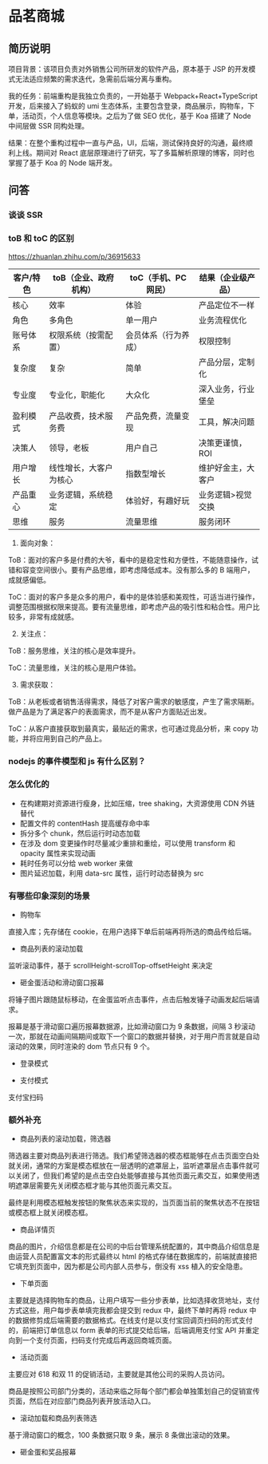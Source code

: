 # 品茗商城

## 简历说明

项目背景：该项目负责对外销售公司所研发的软件产品，原本基于 JSP 的开发模式无法适应频繁的需求迭代，急需前后端分离与重构。

我的任务：前端重构是我独立负责的，一开始基于 Webpack+React+TypeScript 开发，后来接入了蚂蚁的 umi 生态体系，主要包含登录，商品展示，购物车，下单，活动页，个人信息等模块。之后为了做 SEO 优化，基于 Koa 搭建了 Node 中间层做 SSR 同构处理。

结果：在整个重构过程中一直与产品，UI，后端，测试保持良好的沟通，最终顺利上线。期间对 React 底层原理进行了研究，写了多篇解析原理的博客，同时也掌握了基于 Koa 的 Node 端开发。

## 问答

### 谈谈 SSR

### toB 和 toC 的区别

https://zhuanlan.zhihu.com/p/36915633

| 客户/特色 | toB（企业、政府机构）  | toC（手机、PC 网民） | 结果（企业级产品） |
| --------- | ---------------------- | -------------------- | ------------------ |
| 核心      | 效率                   | 体验                 | 产品定位不一样     |
| 角色      | 多角色                 | 单一用户             | 业务流程优化       |
| 账号体系  | 权限系统（按需配置）   | 会员体系（行为养成） | 权限控制           |
| 复杂度    | 复杂                   | 简单                 | 产品分层，定制化   |
| 专业度    | 专业化，职能化         | 大众化               | 深入业务，行业堡垒 |
| 盈利模式  | 产品收费，技术服务费   | 产品免费，流量变现   | 工具，解决问题     |
| 决策人    | 领导，老板             | 用户自己             | 决策更谨慎，ROI    |
| 用户增长  | 线性增长，大客户为核心 | 指数型增长           | 维护好金主，大客户 |
| 产品重心  | 业务逻辑，系统稳定     | 体验好，有趣好玩     | 业务逻辑>视觉交换  |
| 思维      | 服务                   | 流量思维             | 服务闭环           |

1. 面向对象：

ToB：面对的客户多是付费的大爷，看中的是稳定性和方便性，不能随意操作，试错和容变空间很小。要有产品思维，即考虑降低成本。没有那么多的 B 端用户，成就感偏低。

ToC：面对的客户多是众多的用户，看中的是体验感和美观性，可适当进行操作，调整范围根据权限来提高。要有流量思维，即考虑产品的吸引性和粘合性。用户比较多，非常有成就感。

2. 关注点：

ToB：服务思维，关注的核心是效率提升。

ToC：流量思维，关注的核心是用户体验。

3. 需求获取：

ToB：从老板或者销售活得需求，降低了对客户需求的敏感度，产生了需求隔断。做产品是为了满足客户的表面需求，而不是从客户方面贴近出发。

ToC：从客户直接获取到最真实，最贴近的需求，也可通过竞品分析，来 copy 功能，并将应用到自己的产品上。

### nodejs 的事件模型和 js 有什么区别？

### 怎么优化的

- 在构建期对资源进行瘦身，比如压缩，tree shaking，大资源使用 CDN 外链替代
- 配置文件的 contentHash 提高缓存命中率
- 拆分多个 chunk，然后运行时动态加载
- 在涉及 dom 变更操作时尽量减少重排和重绘，可以使用 transform 和 opacity 属性来实现动画
- 耗时任务可以分给 web worker 来做
- 图片延迟加载，利用 data-src 属性，运行时动态替换为 src

### 有哪些印象深刻的场景

- 购物车

直接入库；先存储在 cookie，在用户选择下单后前端再将所选的商品传给后端。

- 商品列表的滚动加载

监听滚动事件，基于 scrollHeight-scrollTop-offsetHeight 来决定

- 砸金蛋活动和滑动窗口报幕

将锤子图片跟随鼠标移动，在金蛋监听点击事件，点击后触发锤子动画发起后端请求。

报幕是基于滑动窗口遍历报幕数据源，比如滑动窗口为 9 条数据，间隔 3 秒滚动一次，那就在动画间隔期间或取下一个窗口的数据并替换，对于用户而言就是自动滚动的效果，同时渲染的 dom 节点只有 9 个。

- 登录模式

- 支付模式

支付宝扫码

### 额外补充

- 商品列表的滚动加载，筛选器

筛选器主要对商品列表进行筛选。我们希望筛选器的模态框能够在点击页面空白处就关闭，通常的方案是模态框放在一层透明的遮罩层上，监听遮罩层点击事件就可以关闭了，但我们希望的是点击空白处能够直接与其他页面元素交互，如果使用透明遮罩层需要先关闭模态框才能与其他页面元素交互。

最终是利用模态框触发按钮的聚焦状态来实现的，当页面当前的聚焦状态不在按钮或模态框上就关闭模态框。

- 商品详情页

商品的图片，介绍信息都是在公司的中后台管理系统配置的，其中商品介绍信息是由运营人员配置富文本的形式最终以 html 的格式存储在数据库的，前端就直接把它填充到页面中，因为都是公司内部人员参与，倒没有 xss 植入的安全隐患。

- 下单页面

主要就是选择购物车的商品，让用户填写一些分步表单，比如选择收货地址，支付方式这些，用户每步表单填完我都会提交到 redux 中，最终下单时再将 redux 中的数据修剪成后端需要的数据格式。在线支付是以支付宝回调页扫码的形式支付的，前端把订单信息以 form 表单的形式提交给后端，后端调用支付宝 API 并重定向到一个支付页面，扫码支付完成后再返回商城页面。

- 活动页面

主要应对 618 和双 11 的促销活动，主要就是其他公司的采购人员访问。

商品是按照公司部门分类的，活动来临之际每个部门都会单独策划自己的促销宣传页面，然后在对应部门商品列表开放活动入口。

- 滚动加载和商品列表筛选

基于滑动窗口的概念，100 条数据只取 9 条，展示 8 条做出滚动的效果。

- 砸金蛋和奖品报幕
